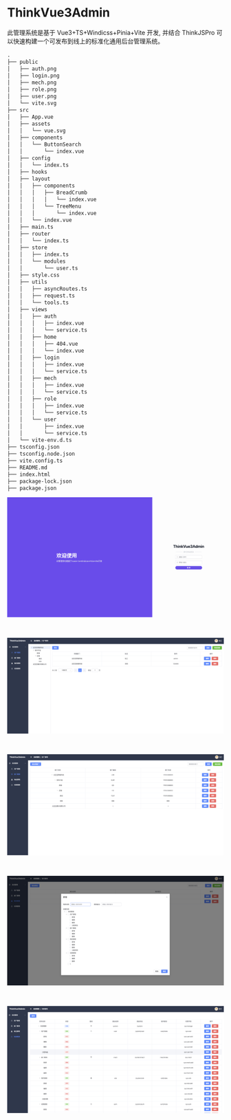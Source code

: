 # ThinkVue3Admin

此管理系统是基于 Vue3+TS+Windicss+Pinia+Vite 开发, 并结合 ThinkJSPro 可以快速构建一个可发布到线上的标准化通用后台管理系统。

```
.
├── public
│   ├── auth.png
│   ├── login.png
│   ├── mech.png
│   ├── role.png
│   ├── user.png
│   └── vite.svg
├── src
│   ├── App.vue
│   ├── assets
│   │   └── vue.svg
│   ├── components
│   │   └── ButtonSearch
│   │       └── index.vue
│   ├── config
│   │   └── index.ts
│   ├── hooks
│   ├── layout
│   │   ├── components
│   │   │   ├── BreadCrumb
│   │   │   │   └── index.vue
│   │   │   └── TreeMenu
│   │   │       └── index.vue
│   │   └── index.vue
│   ├── main.ts
│   ├── router
│   │   └── index.ts
│   ├── store
│   │   ├── index.ts
│   │   └── modules
│   │       └── user.ts
│   ├── style.css
│   ├── utils
│   │   ├── asyncRoutes.ts
│   │   ├── request.ts
│   │   └── tools.ts
│   ├── views
│   │   ├── auth
│   │   │   ├── index.vue
│   │   │   └── service.ts
│   │   ├── home
│   │   │   ├── 404.vue
│   │   │   └── index.vue
│   │   ├── login
│   │   │   ├── index.vue
│   │   │   └── service.ts
│   │   ├── mech
│   │   │   ├── index.vue
│   │   │   └── service.ts
│   │   ├── role
│   │   │   ├── index.vue
│   │   │   └── service.ts
│   │   └── user
│   │       ├── index.vue
│   │       └── service.ts
│   └── vite-env.d.ts
├── tsconfig.json
├── tsconfig.node.json
├── vite.config.ts
├── README.md
├── index.html
├── package-lock.json
├── package.json
```

![image](https://github.com/zy598586050/think-vue-admin/blob/master/public/login.png)

<br/>

![image](https://github.com/zy598586050/think-vue-admin/blob/master/public/user.png)

<br/>

![image](https://github.com/zy598586050/think-vue-admin/blob/master/public/mech.png)

<br/>

![image](https://github.com/zy598586050/think-vue-admin/blob/master/public/role.png)

<br/>

![image](https://github.com/zy598586050/think-vue-admin/blob/master/public/auth.png)
